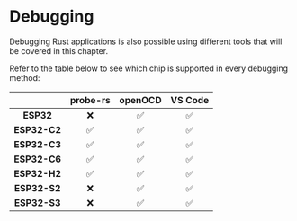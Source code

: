 # Debugging

Debugging Rust applications is also possible using different tools that will be covered in this chapter.

Refer to the table below to see which chip is supported in every debugging method:

|              | **probe-rs** | **openOCD** | **VS Code** |
| :----------: | :----------: | :---------: | :---------: |
|  **ESP32**   |      ❌       |      ✅      |      ✅      |
| **ESP32-C2** |      ✅       |      ✅      |      ✅      |
| **ESP32-C3** |      ✅       |      ✅      |      ✅      |
| **ESP32-C6** |      ✅       |      ✅      |      ✅      |
| **ESP32-H2** |      ✅       |      ✅      |      ✅      |
| **ESP32-S2** |      ❌       |      ✅      |      ✅      |
| **ESP32-S3** |      ❌       |      ✅      |      ✅      |
